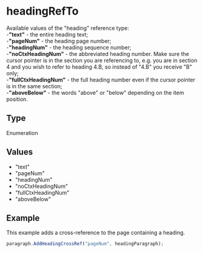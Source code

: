 # headingRefTo

Available values of the "heading" reference type:\
-**"text"** - the entire heading text;\
-**"pageNum"** - the heading page number;\
-**"headingNum"** - the heading sequence number;\
-**"noCtxHeadingNum"** - the abbreviated heading number. Make sure the cursor pointer is in the section you are referencing to, e.g. you are in section 4 and you wish to refer to heading 4.B, so instead of "4.B" you receive "B" only;\
-**"fullCtxHeadingNum"** - the full heading number even if the cursor pointer is in the same section;\
-**"aboveBelow"** - the words "above" or "below" depending on the item position.

## Type

Enumeration

## Values

- "text"
- "pageNum"
- "headingNum"
- "noCtxHeadingNum"
- "fullCtxHeadingNum"
- "aboveBelow"


## Example

This example adds a cross-reference to the page containing a heading.

```javascript editor-xlsx
paragraph.AddHeadingCrossRef("pageNum", headingParagraph);
```
